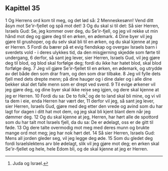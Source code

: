 ## Kapittel 35

1 Og Herrens ord kom til meg, og det lød så:
2 Menneskesønn! Vend ditt åsyn mot Se'ir-fjellet og spå mot det!
3 Og du skal si til det: Så sier Herren, Israels Gud: Se, jeg kommer over deg, du Se'ir-fjell, og jeg vil rekke ut min hånd mot deg og gjøre deg til en ørken, en ødemark.
4 Dine byer vil jeg gjøre til grushoper, og du selv skal bli til en ørken, og du skal kjenne at jeg er Herren.
5 Fordi du bærer på et evig fiendskap og overgav Israels barn i sverdets vold - i deres ulykkes tid, da den misgjerning skjedde som førte til undergang,
6 derfor, så sant jeg lever, sier Herren, Israels Gud, vil jeg gjøre deg til blod, og blod skal forfølge deg; fordi du ikke har hatet blod, skal blod forfølge deg.
7 Jeg vil gjøre Se'ir-fjellet til en ørken, en ødemark, og utrydde av det både den som drar fram, og den som drar tilbake.
8 Jeg vil fylle dets fjell med dets drepte menn; på dine hauger og i dine daler og i alle dine bekker skal det falle menn som er drept ved sverd.
9 Til evige ørkener vil jeg gjøre deg, og dine byer skal ikke reise seg igjen, og dere skal kjenne at jeg er Herren.
10 Fordi du sa: De to folk[^1] og de to land skal bli mine, og vi vil ta dem i eie, enda Herren har vært der,
11 derfor vil jeg, så sant jeg lever, sier Herren, Israels Gud, gjøre med deg etter den vrede og avind som du har lagt for dagen i ditt hat mot dem, og jeg skal bli kjent blant dem når jeg dømmer deg.
12 Og du skal kjenne at jeg, Herren, har hørt alle de spottord som du har talt mot Israels fjell, da du sa: De er ødelagt, oss er de gitt til føde.
13 Og dere talte overmodig mot meg med deres munn og brukte mange ord mot meg; jeg har nok hørt det.
14 Så sier Herren, Israels Gud: Mens all jorden gleder seg, vil jeg legge deg øde.
15 Som du gledet deg fordi Israelslektens arv ble ødelagt, slik vil jeg gjøre mot deg; en ørken skal Se'ir-fjellet og hele, hele Edom bli, og de skal kjenne at jeg er Herren.

[^1]:  Juda og Israel.
